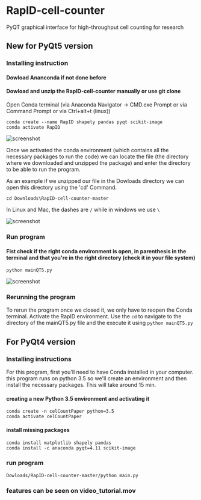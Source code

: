 # RapID-cell-counter
PyQT graphical interface for high-throughput cell counting for research

## New for PyQt5 version

### Installing instruction

#### Dowload Ananconda if not done before
#### Dowload and unzip the RapID-cell-counter manually or use git clone

Open Conda terminal (via Anaconda Navigator -> CMD.exe Prompt or via Command Prompt or via Ctrl+alt+t (linux))
```
conda create --name RapID shapely pandas pyqt scikit-image
conda activate RapID
```

![screenshot](https://github.com/sanchestm/mitotic-index-calc/blob/master/images/activating_conda_environment.png)

Once we activated the conda environment (which contains all the necessary packages to run the code) we can locate the file (the directory where we downloaded and unzipped the package) and enter the directory to be able to run the program.

As an example if we unzipped our file in the Dowloads directory we can open this directory using the 'cd' Command.

```
cd Downloads\RapID-cell-counter-master
```

In Linux and Mac, the dashes are `/` while in windows we use `\`

![screenshot](https://github.com/sanchestm/mitotic-index-calc/blob/master/images/opening_folder.png)

### Run program
#### Fist check if the right conda environment is open, in parenthesis in the terminal and that you're in the right directory (check it in your file system)

```
python mainQT5.py
```

![screenshot](https://github.com/sanchestm/mitotic-index-calc/blob/master/images/running_program.png)

### Rerunning the program

To rerun the program once we closed it, we only have to reopen the Conda terminal. Activate the RapID environment. Use the `cd` to navigate to the directory of the mainQT5.py file and the execute it using `python mainQT5.py`


## For PyQt4 version
### Installing instructions
For this program, first you'll need to have Conda installed in your computer.
this program runs on python 3.5 so we'll create an environment and then install the necessary packages. This will take around 15 min.


#### creating a new Python 3.5  environment and activating it
```
conda create -n celCountPaper python=3.5
conda activate celCountPaper
```

#### install missing packages
```
conda install matplotlib shapely pandas
conda install -c anaconda pyqt=4.11 scikit-image
```
### run program
```
Dowloads/RapID-cell-counter-master/python main.py
```

### features can be seen on video_tutorial.mov
